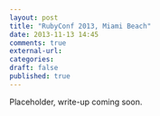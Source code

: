 ```yaml
---
layout: post
title: "RubyConf 2013, Miami Beach"
date: 2013-11-13 14:45
comments: true
external-url:
categories:
draft: false
published: true
---
```

Placeholder, write-up coming soon.
